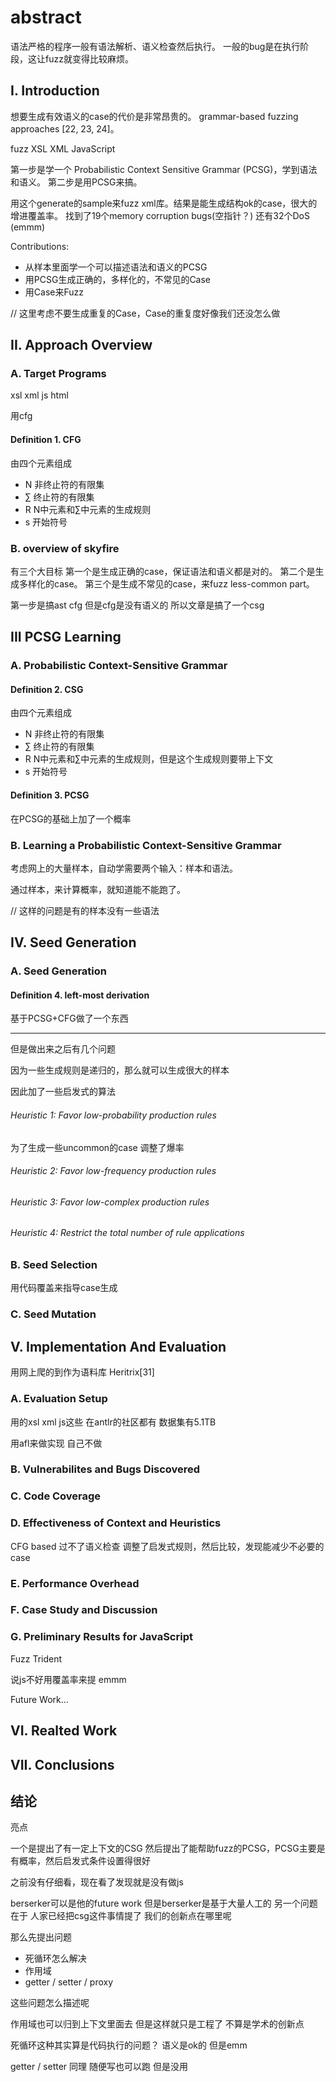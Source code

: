 # abstract

语法严格的程序一般有语法解析、语义检查然后执行。
一般的bug是在执行阶段，这让fuzz就变得比较麻烦。

## I. Introduction

想要生成有效语义的case的代价是非常昂贵的。
grammar-based fuzzing approaches [22, 23, 24]。

fuzz XSL XML JavaScript 

第一步是学一个 Probabilistic Context Sensitive Grammar (PCSG)，学到语法和语义。
第二步是用PCSG来搞。

用这个generate的sample来fuzz xml库。结果是能生成结构ok的case，很大的增进覆盖率。
找到了19个memory corruption bugs(空指针？) 还有32个DoS (emmm)

Contributions:

- 从样本里面学一个可以描述语法和语义的PCSG
- 用PCSG生成正确的，多样化的，不常见的Case
- 用Case来Fuzz

// 这里考虑不要生成重复的Case，Case的重复度好像我们还没怎么做

## II. Approach Overview

### A. Target Programs

xsl xml js html

用cfg

#### Definition 1. CFG

由四个元素组成

- N 非终止符的有限集
- ∑ 终止符的有限集
- R N中元素和∑中元素的生成规则
- s 开始符号

### B. overview of skyfire

有三个大目标
第一个是生成正确的case，保证语法和语义都是对的。
第二个是生成多样化的case。
第三个是生成不常见的case，来fuzz less-common part。

第一步是搞ast cfg 但是cfg是没有语义的
所以文章是搞了一个csg

## III PCSG Learning

### A. Probabilistic Context-Sensitive Grammar

#### Definition 2. CSG

由四个元素组成

- N 非终止符的有限集
- ∑ 终止符的有限集
- R N中元素和∑中元素的生成规则，但是这个生成规则要带上下文
- s 开始符号

#### Definition 3. PCSG

在PCSG的基础上加了一个概率

### B. Learning a Probabilistic Context-Sensitive Grammar

考虑网上的大量样本，自动学需要两个输入：样本和语法。

通过样本，来计算概率，就知道能不能跑了。

// 这样的问题是有的样本没有一些语法

## IV. Seed Generation

### A. Seed Generation

#### Definition 4. left-most derivation

基于PCSG+CFG做了一个东西

---

但是做出来之后有几个问题

因为一些生成规则是递归的，那么就可以生成很大的样本

因此加了一些启发式的算法

###### Heuristic 1: Favor low-probability production rules

为了生成一些uncommon的case 调整了爆率

###### Heuristic 2: Favor low-frequency production rules
###### Heuristic 3: Favor low-complex production rules
###### Heuristic 4: Restrict the total number of rule applications

### B. Seed Selection

用代码覆盖来指导case生成

### C. Seed Mutation

## V. Implementation And Evaluation

用网上爬的到作为语料库 Heritrix[31]

### A. Evaluation Setup

用的xsl xml js这些 在antlr的社区都有
数据集有5.1TB

用afl来做实现 自己不做

### B. Vulnerabilites and Bugs Discovered

### C. Code Coverage

### D. Effectiveness of Context and Heuristics

CFG based 过不了语义检查
调整了启发式规则，然后比较，发现能减少不必要的case

### E. Performance Overhead

### F. Case Study and Discussion

### G. Preliminary Results for JavaScript

Fuzz Trident

说js不好用覆盖率来提 emmm

Future Work...

## VI. Realted Work


## VII. Conclusions


## 结论

亮点

一个是提出了有一定上下文的CSG
然后提出了能帮助fuzz的PCSG，PCSG主要是有概率，然后启发式条件设置得很好

之前没有仔细看，现在看了发现就是没有做js

berserker可以是他的future work
但是berserker是基于大量人工的
另一个问题在于 人家已经把csg这件事情提了
我们的创新点在哪里呢

那么先提出问题

- 死循环怎么解决
- 作用域
- getter / setter / proxy 

这些问题怎么描述呢

作用域也可以归到上下文里面去 但是这样就只是工程了 不算是学术的创新点

死循环这种其实算是代码执行的问题？ 语义是ok的 但是emm

getter / setter 同理 随便写也可以跑 但是没用

